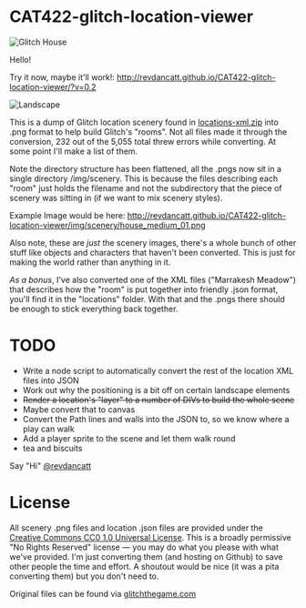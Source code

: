 CAT422-glitch-location-viewer
=============================

![Glitch House](http://revdancatt.github.io/CAT422-glitch-location-viewer/img/scenery/house_medium_01.png)

Hello!

Try it now, maybe it'll work!: http://revdancatt.github.io/CAT422-glitch-location-viewer/?v=0.2

![Landscape](http://revdancatt.github.io/CAT422-glitch-location-viewer/img/landscape1.jpg)

This is a dump of Glitch location scenery found in [locations-xml.zip](https://github.com/tinyspeck/glitch-locations) into .png format to help build Glitch's "rooms". Not all files made it through the conversion, 232 out of the 5,055 total threw errors while converting. At some point I'll make a list of them.

Note the directory structure has been flattened, all the .pngs now sit in a single directory /img/scenery. This is because the files describing each "room" just holds the filename and not the subdirectory that the piece of scenery was sitting in (if we want to mix scenery styles).

Example Image would be here: http://revdancatt.github.io/CAT422-glitch-location-viewer/img/scenery/house_medium_01.png

Also note, these are _just_ the scenery images, there's a whole bunch of other stuff like objects and characters that haven't been converted. This is just for making the world rather than anything in it. 

*As a bonus*, I've also converted one of the XML files ("Marrakesh Meadow") that describes how the "room" is put together into friendly .json format, you'll find it in the "locations" folder. With that and the .pngs there should be enough to stick everything back together.

# TODO

* Write a node script to automatically convert the rest of the location XML files into JSON
* Work out why the positioning is a bit off on certain landscape elements
* ~~Render a location's "layer" to a number of DIVs to build the whole scene~~
* Maybe convert that to canvas
* Convert the Path lines and walls into the JSON to, so we know where a play can walk
* Add a player sprite to the scene and let them walk round
* tea and biscuits

Say "Hi" [@revdancatt](http://twitter.com/revdancatt)

# License

All scenery .png files and location .json files are provided under the [Creative Commons CC0 1.0 Universal License](http://creativecommons.org/publicdomain/zero/1.0/legalcode). This is a broadly permissive "No Rights Reserved" license — you may do what you please with what we've provided. I'm just converting them (and hosting on Github) to save other people the time and effort. A shoutout would be nice (it was a pita converting them) but you don't need to.

Original files can be found via [glitchthegame.com](http://glitchthegame.com)
